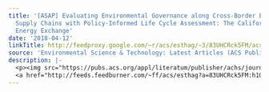 ```yaml
---
title: '[ASAP] Evaluating Environmental Governance along Cross-Border Electricity
  Supply Chains with Policy-Informed Life Cycle Assessment: The California–Mexico
  Energy Exchange'
date: '2018-04-12'
linkTitle: http://feedproxy.google.com/~r/acs/esthag/~3/83UHCRck5FM/acs.est.7b06580
source: 'Environmental Science & Technology: Latest Articles (ACS Publications)'
description: |-
  <p><img src="https://pubs.acs.org/appl/literatum/publisher/achs/journals/content/esthag/0/esthag.ahead-of-print/acs.est.7b06580/20180412/images/medium/es-2017-06580e_0006.gif" alt="TOC Graphic"/></p><div><cite>Environmental Science & Technology</cite></div><div>DOI: 10.1021/acs.est.7b06580</div><div class="feedflare">
  <a href="http://feeds.feedburner.com/~ff/acs/esthag?a=83UHCRck5FM:h1QzD6ODXFU:yIl2AUoC8zA"><img src="http://feeds.feedburner.com/~ff/acs/esthag?d=yIl2AUoC8zA" border="0"></img></a>
---
```

